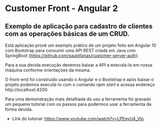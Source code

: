 # Customer Front -  Angular 2

## Exemplo de aplicação para cadastro de clientes com as operações básicas de um CRUD.

Está aplicação provê um exemplo prático de um projeto feito em Angular 10 com Bootstrap para
consumir uma API REST criada em Java com SpringBoot (https://github.com/saulofarias/customer-server-auth).

Para a sua devida execução devemos baixar a API e executá-la em nossa máquina conforme orientações da mesma.

O front-end foi construído usando o Angular e o Bootstrap e após baixar o projeto podemos executá-lo com o comando *npm start* e acessa endereço http://localhost:4200.

Para uma demonstração mais detalhada do uso a ferramenta foi gravado um pequeno tutorial com os passos para podermos usar a ferramenta da forma devida.

 - Link do tutorial: https://www.youtube.com/watch?v=LPEevU4_VIo
